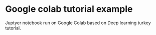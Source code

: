 # Google colab tutorial example

Juptyer notebook run on Google Colab based on Deep learning turkey tutorial.
